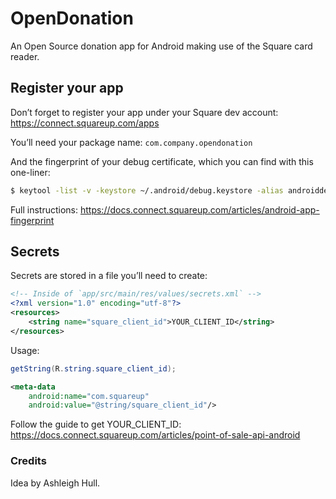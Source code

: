 # OpenDonation
An Open Source donation app for Android making use of the Square card reader.

## Register your app
Don’t forget to register your app under your Square dev account: <https://connect.squareup.com/apps>

You’ll need your package name: `com.company.opendonation`

And the fingerprint of your debug certificate, which you can find with this one-liner:

```bash
$ keytool -list -v -keystore ~/.android/debug.keystore -alias androiddebugkey -storepass android -keypass android
```

Full instructions: <https://docs.connect.squareup.com/articles/android-app-fingerprint>

## Secrets
Secrets are stored in a file you’ll need to create:

```XML
<!-- Inside of `app/src/main/res/values/secrets.xml` -->
<?xml version="1.0" encoding="utf-8"?>
<resources>
    <string name="square_client_id">YOUR_CLIENT_ID</string>
</resources>
```

Usage:

```Java
getString(R.string.square_client_id);
```

```XML
<meta-data
    android:name="com.squareup"
    android:value="@string/square_client_id"/>
```

Follow the guide to get YOUR_CLIENT_ID: <https://docs.connect.squareup.com/articles/point-of-sale-api-android>

### Credits
Idea by Ashleigh Hull.